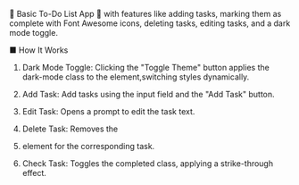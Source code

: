 📃 Basic To-Do List App 📃 with features like adding tasks, 
marking them as complete with Font Awesome icons, deleting tasks, 
editing tasks, and a dark mode toggle.

■ How It Works

1. Dark Mode Toggle:
Clicking the "Toggle Theme" button applies the dark-mode class to
the <body> element,switching styles dynamically.

2. Add Task: 
Add tasks using the input field and the "Add Task" button.

3. Edit Task:
Opens a prompt to edit the task text.

4. Delete Task:
Removes the <li> element for the
corresponding task.

5. Check Task:
Toggles the completed class, applying a strike-through effect.
